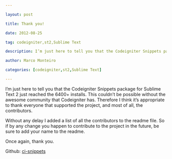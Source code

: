 ---
layout: post
title: Thank you!
date: 2012-08-25
tag: codeigniter,st2,Sublime Text
description: I’m just here to tell you that the Codeigniter Snippets package for Sublime Text 2 just reached the 6400+ installs. This couldn’t be possible without the awesome community that Codeigniter
author: Marco Monteiro
categories: [codeigniter,st2,Sublime Text]
---

I’m just here to tell you that the Codeigniter Snippets package for Sublime Text 2 just reached the 6400+ installs. This couldn’t be possible without the awesome community that Codeigniter has. Therefore I think it’s appropriate to thank everyone that supported the project, and most of all, the contributors.

Without any delay I added a list of all the contributors to the readme file. So if by any change you happen to contribute to the project in the future, be sure to add your name to the readme.

Once again, thank you.

Github: [ci-snippets](https://github.com/mpmont/ci-snippets)